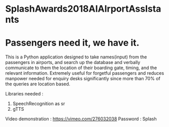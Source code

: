 # SplashAwards2018AIAIrportAssIstants
# Passengers need it, we have it.

This is a Python application designed to take names(input) from the passengers in airports, and search up the database and verbally communicate to them the location of their boarding gate, timing, and the relevant information. Extremely useful for forgetful passengers and reduces manpower needed for enquiry desks significantly since more than 70% of the queries are location based.

Libraries needed : 
1. SpeechRecognition as sr
2. gTTS

Video demonstration : https://vimeo.com/276032038
Password : Splash
